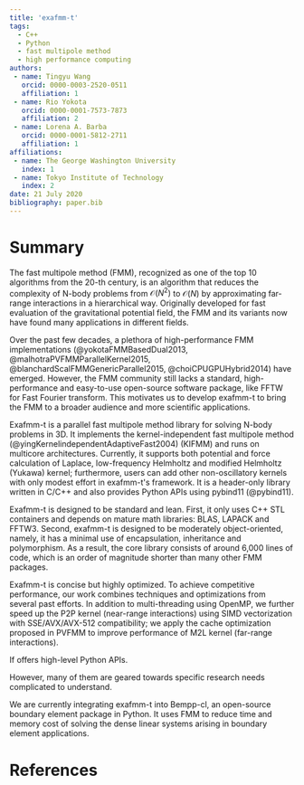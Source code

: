 ```yaml
---
title: 'exafmm-t'
tags:
  - C++
  - Python
  - fast multipole method
  - high performance computing
authors:
 - name: Tingyu Wang
   orcid: 0000-0003-2520-0511
   affiliation: 1
 - name: Rio Yokota
   orcid: 0000-0001-7573-7873
   affiliation: 2
 - name: Lorena A. Barba
   orcid: 0000-0001-5812-2711
   affiliation: 1
affiliations:
 - name: The George Washington University
   index: 1
 - name: Tokyo Institute of Technology
   index: 2
date: 21 July 2020
bibliography: paper.bib
---
```


# Summary

The fast multipole method (FMM), recognized as one of the top 10 algorithms from the 20-th century,
is an algorithm that reduces the complexity of N-body problems from $\mathcal{O}(N^2)$ to $\mathcal{O}(N)$ by approximating far-range interactions in a hierarchical way.
Originally developed for fast evaluation of the gravitational potential field, the FMM and its variants now have found many applications in different fields.

Over the past few decades, a plethora of high-performance FMM implementations (@yokotaFMMBasedDual2013, @malhotraPVFMMParallelKernel2015, @blanchardScalFMMGenericParallel2015, @choiCPUGPUHybrid2014) have emerged.
However, the FMM community still lacks a standard, high-performance and easy-to-use open-source software package, like FFTW for Fast Fourier transform.
This motivates us to develop exafmm-t to bring the FMM to a broader audience and more scientific applications.

Exafmm-t is a parallel fast multipole method library for solving N-body problems in 3D.
It implements the kernel-independent fast multipole method (@yingKernelindependentAdaptiveFast2004) (KIFMM) and runs on multicore architectures. 
Currently, it supports both potential and force calculation of Laplace, low-frequency Helmholtz and modified Helmholtz (Yukawa) kernel; furthermore, users can add other non-oscillatory kernels with only modest effort in exafmm-t's framework.
It is a header-only library written in C/C++ and also provides Python APIs using pybind11 (@pybind11).

Exafmm-t is designed to be standard and lean.
First, it only uses C++ STL containers and depends on mature math libraries: BLAS, LAPACK and FFTW3.
Second, exafmm-t is designed to be moderately object-oriented, namely, it has a minimal use of encapsulation, inheritance and polymorphism.
As a result, the core library consists of around 6,000 lines of code, which is an order of magnitude shorter than many other FMM packages.

Exafmm-t is concise but highly optimized.
To achieve competitive performance, our work combines techniques and optimizations from several past efforts.
In addition to multi-threading using OpenMP, we further speed up the P2P kernel (near-range interactions) using SIMD vectorization with SSE/AVX/AVX-512 compatibility;
we apply the cache optimization proposed in PVFMM to improve performance of M2L kernel (far-range interactions).


If offers high-level Python APIs.

However, many of them are geared towards specific research needs complicated to understand.

We are currently integrating exafmm-t into Bempp-cl, an open-source boundary element package in Python.
It uses FMM to reduce time and memory cost of solving the dense linear systems arising in boundary element applications.

# References
